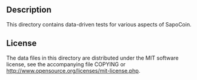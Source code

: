 Description
------------

This directory contains data-driven tests for various aspects of SapoCoin.

License
--------

The data files in this directory are distributed under the MIT software
license, see the accompanying file COPYING or
http://www.opensource.org/licenses/mit-license.php.

